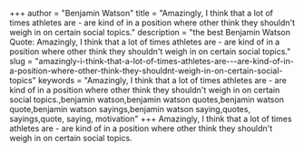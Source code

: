 +++
author = "Benjamin Watson"
title = "Amazingly, I think that a lot of times athletes are - are kind of in a position where other think they shouldn't weigh in on certain social topics."
description = "the best Benjamin Watson Quote: Amazingly, I think that a lot of times athletes are - are kind of in a position where other think they shouldn't weigh in on certain social topics."
slug = "amazingly-i-think-that-a-lot-of-times-athletes-are---are-kind-of-in-a-position-where-other-think-they-shouldnt-weigh-in-on-certain-social-topics"
keywords = "Amazingly, I think that a lot of times athletes are - are kind of in a position where other think they shouldn't weigh in on certain social topics.,benjamin watson,benjamin watson quotes,benjamin watson quote,benjamin watson sayings,benjamin watson saying,quotes, sayings,quote, saying, motivation"
+++
Amazingly, I think that a lot of times athletes are - are kind of in a position where other think they shouldn't weigh in on certain social topics.
